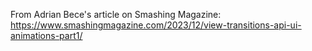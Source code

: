 From Adrian Bece's article on Smashing Magazine: https://www.smashingmagazine.com/2023/12/view-transitions-api-ui-animations-part1/
